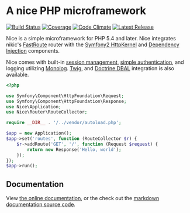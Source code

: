 A nice PHP microframework
=========================

[![Build Status](http://img.shields.io/travis/nice-php/framework.svg)](https://travis-ci.org/nice-php/framework)
[![Coverage](http://img.shields.io/codeclimate/coverage/github/nice-php/framework.svg)](https://codeclimate.com/github/nice-php/framework)
[![Code Climate](http://img.shields.io/codeclimate/github/nice-php/framework.svg)](https://codeclimate.com/github/nice-php/framework)
[![Latest Release](http://img.shields.io/packagist/v/nice/framework.svg)](https://packagist.org/packages/nice/framework)

Nice is a simple microframework for PHP 5.4 and later. Nice integrates nikic's 
[FastRoute](https://github.com/nikic/FastRoute) router with 
the [Symfony2 HttpKernel](https://github.com/symfony/HttpKernel) and 
[Dependency Injection](https://github.com/symfony/DependencyInjection) components.

Nice comes with built-in [session management](https://github.com/nice-php/docs/blob/master/extensions/sessions.md),
[simple authentication](https://github.com/nice-php/docs/blob/master/extensions/security.md), and logging utilizing
[Monolog](https://github.com/nice-php/docs/blob/master/extensions/log.md).
[Twig](https://github.com/nice-php/docs/blob/master/extensions/twig.md), and
[Doctrine DBAL](https://github.com/nice-php/docs/blob/master/extensions/doctrine-dbal.md) integration is
also available.

```php
<?php

use Symfony\Component\HttpFoundation\Request;
use Symfony\Component\HttpFoundation\Response;
use Nice\Application;
use Nice\Router\RouteCollector;

require __DIR__ . '/../vendor/autoload.php';

$app = new Application();
$app->set('routes', function (RouteCollector $r) {
    $r->addRoute('GET', '/', function (Request $request) {
        return new Response('Hello, world');
    });
});
$app->run();
```


Documentation
-------------

View [the online documentation](http://niceframework.com), or the check out the
[markdown documentation source code](https://github.com/nice-php/docs).
